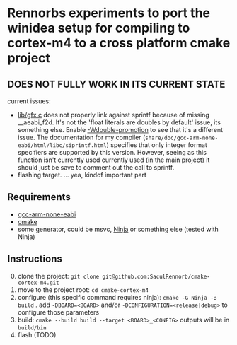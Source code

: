 # Rennorbs experiments to port the winidea setup for compiling to cortex-m4 to a cross platform cmake project

## **DOES NOT FULLY WORK IN ITS CURRENT STATE**
current issues: 
- [lib/gfx.c](lib/gfx.c:539) does not properly link against sprintf because of missing __aeabi_f2d. It's not the 'float literals are doubles by default' issue, its something else. Enable [-Wdouble-promotion](./CMakeLists.txt:94) to see that it's a different issue. 
  The documentation for my compiler (`share/doc/gcc-arm-none-eabi/html/libc/siprintf.html`) specifies that only integer format specifiers are supported by this version.
  However, seeing as this function isn't currently used currently used (in the main project) it should just be save to comment out the call to sprintf.
- flashing target. ... yea, kindof important part 

## Requirements
- [gcc-arm-none-eabi](https://developer.arm.com/downloads/-/gnu-rm)
- [cmake](https://cmake.org/download/)
- some generator, could be msvc, [Ninja](https://github.com/ninja-build/ninja/releases) or something else (tested with Ninja)

## Instructions

0. clone the project: `git clone git@github.com:SaculRennorb/cmake-cortex-m4.git`
1. move to the project root: `cd cmake-cortex-m4`
2. configure (this specific command requires ninja): `cmake -G Ninja -B build` . add `-DBOARD=<BOARD>` and/or `-DCONFIGURATION=<release|debug>` to configure those parameters
4. build: `cmake --build build --target <BOARD>_<CONFIG>` outputs will be in `build/bin`
5. flash (TODO)